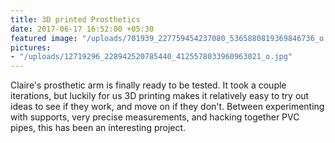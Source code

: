 ```yaml
---
title: 3D printed Prosthetics
date: 2017-06-17 16:52:00 +05:30
featured image: "/uploads/701939_227759454237080_5365880819369846736_o.jpg"
pictures:
- "/uploads/12719296_228942520785440_4125578033960963021_o.jpg"
---
```


Claire's prosthetic arm is finally ready to be tested. It took a couple iterations, but luckily for us 3D printing makes it relatively easy to try out ideas to see if they work, and move on if they don't. Between experimenting with supports, very precise measurements, and hacking together PVC pipes, this has been an interesting project.
